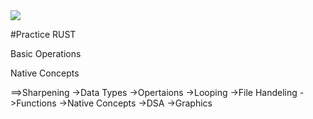 <img src="https://th.bing.com/th/id/OIP.LBcw1ir85G1GEXDEMXxICQAAAA?rs=1&pid=ImgDetMain">

#Practice RUST

Basic Operations

Native Concepts


==>Sharpening
             ->Data Types
             ->Opertaions
             ->Looping
             ->File Handeling
             ->Functions
             ->Native Concepts
             ->DSA
             ->Graphics